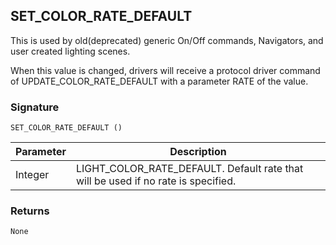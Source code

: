 ## SET\_COLOR\_RATE\_DEFAULT

This is used by old(deprecated) generic On/Off commands, Navigators, and user created lighting scenes.

When this value is changed, drivers will receive a protocol driver command of UPDATE\_COLOR\_RATE\_DEFAULT with a parameter RATE of the value.


### Signature

`SET_COLOR_RATE_DEFAULT ()`


| Parameter | Description |
| --- | --- |
| Integer | LIGHT\_COLOR\_RATE\_DEFAULT. Default rate that will be used if no rate is specified. |


### Returns

`None`